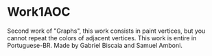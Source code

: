 # Work1AOC
Second work of "Graphs", 
this work consists in paint vertices, but you cannot repeat the colors of adjacent vertices.
This work is entire in Portuguese-BR.
Made by Gabriel Biscaia and Samuel Amboni.